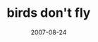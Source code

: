 ---
layout: base.njk
title : 'birds don&#39;t fly' 
view_title : 'birds don&#39;t fly' 
year : '2007' 
date : '2007-08-24' 
img_file : '/drawing/birdsdontfly.png' 
html_file : 'birdsdontfly' 
next_html : 'darkcolorfulandspacey.html' 
year_order : '114' 
permalink : "title/{{html_file}}.html"
---